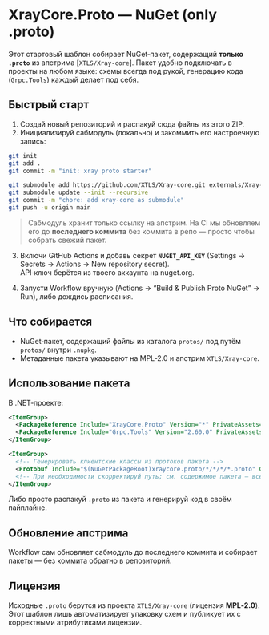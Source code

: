 # XrayCore.Proto — NuGet (only .proto)

Этот стартовый шаблон собирает NuGet‑пакет, содержащий **только `.proto`** из апстрима [`XTLS/Xray-core`].
Пакет удобно подключать в проекты на любом языке: схемы всегда под рукой, генерацию кода (`Grpc.Tools`) каждый делает под себя.

## Быстрый старт

1) Создай новый репозиторий и распакуй сюда файлы из этого ZIP.  
2) Инициализируй сабмодуль (локально) и закоммить его настроечную запись:
```bash
git init
git add .
git commit -m "init: xray proto starter"

git submodule add https://github.com/XTLS/Xray-core.git externals/Xray-core
git submodule update --init --recursive
git commit -m "chore: add xray-core as submodule"
git push -u origin main
```
> Сабмодуль хранит только ссылку на апстрим. На CI мы обновляем его до **последнего коммита** без коммита в репо — просто чтобы собрать свежий пакет.

3) Включи GitHub Actions и добавь секрет **`NUGET_API_KEY`** (Settings → Secrets → Actions → New repository secret).  
   API‑ключ берётся из твоего аккаунта на nuget.org.

4) Запусти Workflow вручную (Actions → “Build & Publish Proto NuGet” → Run), либо дождись расписания.

## Что собирается

- NuGet‑пакет, содержащий файлы из каталога `protos/` под путём `protos/` внутри `.nupkg`.
- Метаданные пакета указывают на MPL‑2.0 и апстрим `XTLS/Xray-core`.

## Использование пакета

В .NET‑проекте:
```xml
<ItemGroup>
  <PackageReference Include="XrayCore.Proto" Version="*" PrivateAssets="All" />
  <PackageReference Include="Grpc.Tools" Version="2.60.0" PrivateAssets="All" />
</ItemGroup>

<ItemGroup>
  <!-- Генерировать клиентские классы из протоков пакета -->
  <Protobuf Include="$(NuGetPackageRoot)xraycore.proto/*/*/*/*.proto" GrpcServices="Client" />
  <!-- При необходимости скорректируй путь; см. содержимое пакета — все файлы лежат под `protos/` -->
</ItemGroup>
```

Либо просто распакуй `.proto` из пакета и генерируй код в своём пайплайне.

## Обновление апстрима

Workflow сам обновляет сабмодуль до последнего коммита и собирает пакеты — без коммита обратно в репозиторий.

## Лицензия

Исходные `.proto` берутся из проекта `XTLS/Xray-core` (лицензия **MPL‑2.0**).  
Этот шаблон лишь автоматизирует упаковку схем и публикует их с корректными атрибутиками лицензии.
